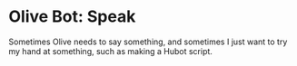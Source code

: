 # Olive Bot: Speak

Sometimes Olive needs to say something, and sometimes I just want to try my hand at something, such as making a Hubot script.

